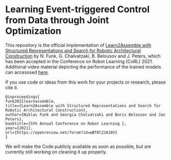 # Learning Event-triggered Control from Data through Joint Optimization

This repository is the official implementation of [Learn2Assemble with Structured Representations and Search for Robotic Architectural Construction](https://openreview.net/forum?id=wBT0lZJAJ0V) by N. Funk, G. Chalvatzaki, B. Belousov and J. Peters, which has been accepted in the Conference on Robot Learning (CoRL) 2021.
 Additional video material depicting the performance of the trained models can accesssed [here](https://sites.google.com/view/learn2assemble).
 
If you use code or ideas from this work for your projects or research, please cite it.

```
@inproceedings{
funk2021learnassemble,
title={Learn2Assemble with Structured Representations and Search for Robotic Architectural Construction},
author={Niklas Funk and Georgia Chalvatzaki and Boris Belousov and Jan Peters},
booktitle={5th Annual Conference on Robot Learning },
year={2021},
url={https://openreview.net/forum?id=wBT0lZJAJ0V}
}
```

We will make the Code publicly available as soon as possible, but are currently still working on cleaning it up properly.
